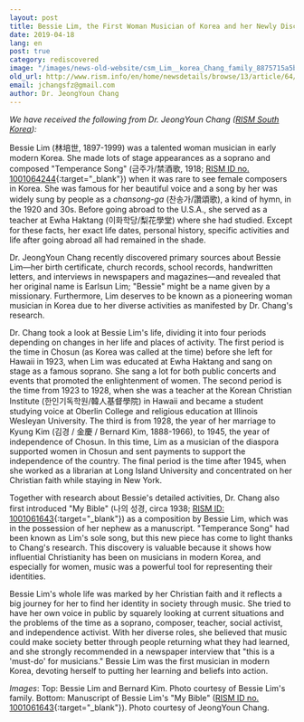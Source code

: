 ```yaml
---
layout: post
title: Bessie Lim, the First Woman Musician of Korea and her Newly Discovered Work
date: 2019-04-18
lang: en
post: true
category: rediscovered
image: "/images/news-old-website/csm_Lim__korea_Chang_family_8875715a5b.jpg"
old_url: http://www.rism.info/en/home/newsdetails/browse/13/article/64/bessie-lim-the-first-woman-musician-of-korea-and-her-newly-discovered-work.html
email: jchangsfz@gmail.com
author: Dr. JeongYoun Chang
---
```


_We have received the following from Dr. JeongYoun Chang ([RISM South Korea](http://ewha.kor.rism.info/index.php?id=531#c2128)):_

Bessie Lim (林培世, 1897-1999) was a talented woman musician in early modern Korea. She made lots of stage appearances as a soprano and composed "Temperance Song" (금주가/禁酒歌, 1918; [RISM ID no. 1001064244](https://opac.rism.info/search?id=1001064244&View=rism&Language=en){:target="_blank"}) when it was rare to see female composers in Korea. She was famous for her beautiful voice and a song by her was widely sung by people as a _chansong-ga_ (찬송가/讚頌歌), a kind of hymn, in the 1920 and 30s. Before going abroad to the U.S.A., she served as a teacher at Ewha Haktang (이화학당/梨花學堂) where she had studied. Except for these facts, her exact life dates, personal history, specific activities and life after going abroad all had remained in the shade.

Dr. JeongYoun Chang recently discovered primary sources about Bessie Lim―her birth certificate, church records, school records, handwritten letters, and interviews in newspapers and magazines―and revealed that her original name is Earlsun Lim; "Bessie" might be a name given by a missionary. Furthermore, Lim deserves to be known as a pioneering woman musician in Korea due to her diverse activities as manifested by Dr. Chang's research.

Dr. Chang took a look at Bessie Lim's life, dividing it into four periods depending on changes in her life and places of activity. The first period is the time in Chosun (as Korea was called at the time) before she left for Hawaii in 1923, when Lim was educated at Ewha Haktang and sang on stage as a famous soprano. She sang a lot for both public concerts and events that promoted the enlightenment of women. The second period is the time from 1923 to 1928, when she was a teacher at the Korean Christian Institute (한인기독학원/韓人基督學院) in Hawaii and became a student studying voice at Oberlin College and religious education at Illinois Wesleyan University. The third is from 1928, the year of her marriage to Kyung Kim (김경 / 金慶 / Bernard Kim, 1888-1966), to 1945, the year of independence of Chosun. In this time, Lim as a musician of the diaspora supported women in Chosun and sent payments to support the independence of the country. The final period is the time after 1945, when she worked as a librarian at Long Island University and concentrated on her Christian faith while staying in New York.

Together with research about Bessie's detailed activities, Dr. Chang also first introduced "My Bible" (나의 성경, circa 1938; [RISM ID: 1001061643](https://opac.rism.info/search?id=1001061643&View=rism&Language=en){:target="_blank"}) as a composition by Bessie Lim, which was in the possession of her nephew as a manuscript. "Temperance Song" had been known as Lim's sole song, but this new piece has come to light thanks to Chang's research. This discovery is valuable because it shows how influential Christianity has been on musicians in modern Korea, and especially for women, music was a powerful tool for representing their identities.

Bessie Lim's whole life was marked by her Christian faith and it reflects a big journey for her to find her identity in society through music. She tried to have her own voice in public by squarely looking at current situations and the problems of the time as a soprano, composer, teacher, social activist, and independence activist. With her diverse roles, she believed that music could make society better through people returning what they had learned, and she strongly recommended in a newspaper interview that "this is a 'must-do' for musicians." Bessie Lim was the first musician in modern Korea, devoting herself to putting her learning and beliefs into action.

_Images_:
Top: Bessie Lim and Bernard Kim. Photo courtesy of Bessie Lim's family.
Bottom: Manuscript of Bessie Lim's "My Bible" ([RISM ID no. 1001061643](https://opac.rism.info/search?id=1001061643&View=rism&Language=en){:target="_blank"}). Photo courtesy of JeongYoun Chang.